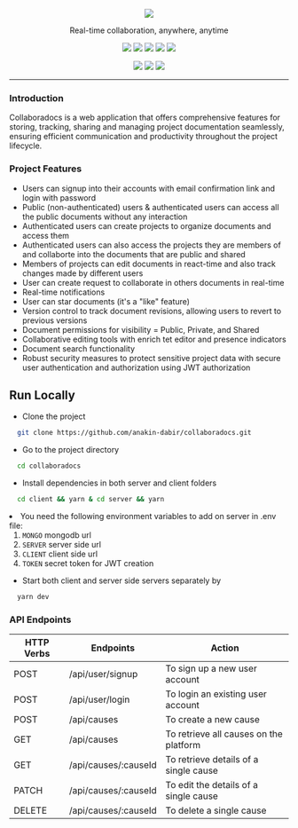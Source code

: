 <p align="center">
  <img src="https://anakin-dabir.github.io/public/collabs.png" />
</p>
<p align="center">Real-time collaboration, anywhere, anytime</p>
<p align="center">
<img src="https://img.shields.io/badge/react-v18.2-teal" />
<img src="https://img.shields.io/badge/redux-v5.0.1-purple" />
<img src="https://img.shields.io/badge/express-v4.18.2-blue" />
<img src="https://img.shields.io/badge/mongoose-v8.1.2-darkgreen" />
<img src="https://img.shields.io/badge/socket.io-v4.7.4-white" />
</p>
<p align="center">
<img src="https://img.shields.io/badge/@mui/material-v5.15.7-darkblue" />
<img src="https://img.shields.io/badge/@tiptap/react-v2.2.4-orange" />
<img src="https://img.shields.io/badge/tailwindcss-v3.4.1-cadetblue" />

</p>

<hr />

### Introduction

Collaboradocs is a web application that offers comprehensive features for storing, tracking, sharing and managing project documentation seamlessly, ensuring efficient communication and productivity throughout the project lifecycle.

### Project Features

- Users can signup into their accounts with email confirmation link and login with password
- Public (non-authenticated) users & authenticated users can access all the public documents without any interaction
- Authenticated users can create projects to organize documents and access them
- Authenticated users can also access the projects they are members of and collaborte into the documents that are public and shared
- Members of projects can edit documents in react-time and also track changes made by different users
- User can create request to collaborate in others documents in real-time
- Real-time notifications
- User can star documents (it's a "like" feature)
- Version control to track document revisions, allowing users to revert to previous versions
- Document permissions for visibility = Public, Private, and Shared
- Collaborative editing tools with enrich tet editor and presence indicators
- Document search functionality
- Robust security measures to protect sensitive project data with secure user authentication and authorization using JWT authorization

## Run Locally

- Clone the project

```bash
  git clone https://github.com/anakin-dabir/collaboradocs.git
```

- Go to the project directory

```bash
  cd collaboradocs
```

- Install dependencies in both server and client folders

```bash
  cd client && yarn & cd server && yarn
```

<li>You need the following environment variables to add on server in .env file:
<ol>
<li>
<code>MONGO</code> mongodb url</li>
<li>
<code>SERVER</code> server side url</li>
<li>
<code>CLIENT</code> client side url</li>
<li>
<code>TOKEN</code> secret token for JWT creation</li>
</ol>
</li>

- Start both client and server side servers separately by

```bash
  yarn dev
```

### API Endpoints

| HTTP Verbs | Endpoints            | Action                                 |
| ---------- | -------------------- | -------------------------------------- |
| POST       | /api/user/signup     | To sign up a new user account          |
| POST       | /api/user/login      | To login an existing user account      |
| POST       | /api/causes          | To create a new cause                  |
| GET        | /api/causes          | To retrieve all causes on the platform |
| GET        | /api/causes/:causeId | To retrieve details of a single cause  |
| PATCH      | /api/causes/:causeId | To edit the details of a single cause  |
| DELETE     | /api/causes/:causeId | To delete a single cause               |
